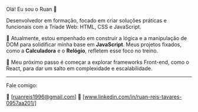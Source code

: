Olá! Eu sou o Ruan 👋

Desenvolvedor em formação, focado em criar soluções práticas e funcionais com a Tríade Web: HTML, CSS e JavaScript.

🚀 Atualmente, estou empenhado em construir a lógica e a manipulação de DOM para solidificar minha base em **JavaScript**. Meus projetos fixados, como a **Calculadora** e o **Relógio**, refletem esse foco no treino.

🌱 Meu próximo passo é começar a explorar frameworks Front-end, como o React, para dar um salto em complexidade e escalabilidade.

---

Fale comigo:

📧 [ruanreis1996@gmail.com]
🔗 [www.linkedin.com/in/ruan-reis-tavares-0957aa201/]
